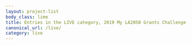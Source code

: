 ```yaml
---
layout: project-list
body_class: lime
title: Entries in the LIVE category, 2019 My LA2050 Grants Challenge
canonical_url: /live/
category: live
---
```

